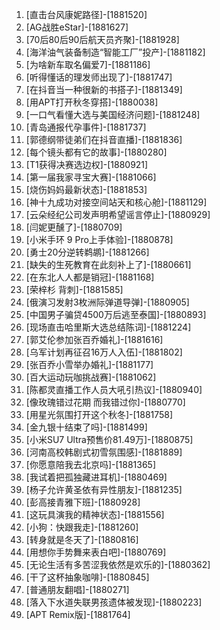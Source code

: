 
1. [直击台风康妮路径]-[1881520]
1. [AG战胜eStar]-[1881627]
1. [70后80后90后航天员齐聚]-[1881928]
1. [海洋油气装备制造“智能工厂”投产]-[1881182]
1. [为啥新车取名偏爱7]-[1881186]
1. [听得懂话的理发师出现了]-[1881747]
1. [在抖音当一种很新的书搭子]-[1881349]
1. [用APT打开秋冬穿搭]-[1880038]
1. [一口气看懂大选与美国经济问题]-[1881248]
1. [青岛通报代孕事件]-[1881737]
1. [郭德纲带徒弟们在抖音直播]-[1881836]
1. [每个镜头都有它的故事]-[1880280]
1. [T1获得决赛选边权]-[1880921]
1. [第一届我家寻宝大赛]-[1881066]
1. [烧伤妈妈最新状态]-[1881853]
1. [神十九成功对接空间站天和核心舱]-[1881129]
1. [云朵经纪公司发声明希望谣言停止]-[1880929]
1. [闫妮更醺了]-[1880709]
1. [小米手环 9 Pro上手体验]-[1880878]
1. [勇士20分逆转鹈鹕]-[1881266]
1. [缺失的生死教育在此刻补上了]-[1880661]
1. [在东北人人都是销冠]-[1881168]
1. [荣梓杉 背刺]-[1881585]
1. [俄演习发射3枚洲际弹道导弹]-[1880905]
1. [中国男子骗贷4500万后逃至泰国]-[1880893]
1. [现场直击哈里斯大选总结陈词]-[1881224]
1. [郭艾伦参加张百乔婚礼]-[1881616]
1. [乌军计划再征召16万人入伍]-[1881802]
1. [张百乔小雪举办婚礼]-[1881177]
1. [百大运动玩咖挑战赛]-[1881062]
1. [陈都灵直播工作人员大吼引热议]-[1880940]
1. [像玫瑰错过花期 而我错过你]-[1880770]
1. [用星光氛围打开这个秋冬]-[1881758]
1. [金九银十结束了吗]-[1881499]
1. [小米SU7 Ultra预售价81.49万]-[1880875]
1. [河南高校韩剧式初雪氛围感]-[1881889]
1. [你愿意陪我去北京吗]-[1881365]
1. [我试着把孤独藏进耳机]-[1880469]
1. [杨子允许黄圣依有异性朋友]-[1881235]
1. [彭高接青雅下班]-[1880928]
1. [这玩具演我的精神状态]-[1881556]
1. [小狗：快跟我走]-[1881260]
1. [转身就是冬天了]-[1880816]
1. [用想你手势舞来表白吧]-[1880769]
1. [无论生活有多苦涩我依然是欢乐的]-[1880362]
1. [干了这杯抽象咖啡]-[1880845]
1. [普通朋友翻唱]-[1880271]
1. [落入下水道失联男孩遗体被发现]-[1880223]
1. [APT Remix版]-[1881764]